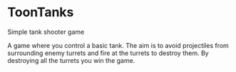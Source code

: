# ToonTanks
Simple tank shooter game

A game where you control a basic tank. The aim is to avoid projectiles from surrounding enemy turrets and fire at the turrets to destroy them. By destroying all the turrets you win the game.
